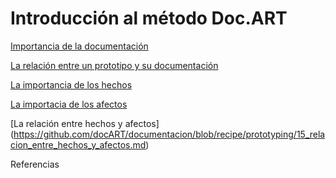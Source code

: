 # Introducción al método Doc.ART #

[Importancia de la documentación](https://github.com/docART/documentacion/blob/recipe/prototyping/11_importancia_de_la_documentacion.md) 

[La relación entre un prototipo y su documentación](https://github.com/docART/documentacion/blob/recipe/prototyping/12_relacion_prototipar_y_documentar.md)

[La importancia de los hechos](https://github.com/docART/documentacion/blob/recipe/prototyping/14_la_importancia_de_los_hechos.md)

[La importacia de los afectos](https://github.com/docART/documentacion/blob/recipe/prototyping/15_relacion_entre_hechos_y_afectos.md)

[La relación entre hechos y afectos] (https://github.com/docART/documentacion/blob/recipe/prototyping/15_relacion_entre_hechos_y_afectos.md) 

Referencias
